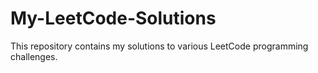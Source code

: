 # My-LeetCode-Solutions
This repository contains my solutions to various LeetCode programming challenges.
